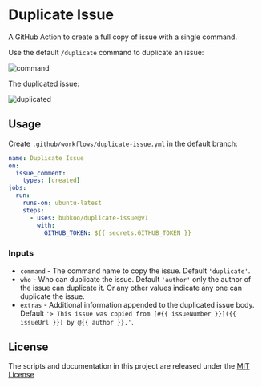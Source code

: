 # Duplicate Issue

A GitHub Action to create a full copy of issue with a single command.

Use the default `/duplicate` command to duplicate an issue:

![command](https://github.com/bubkoo/duplicate-issue/blob/master/screenshots/command.jpg?raw=true)

The duplicated issue:

![duplicated](https://github.com/bubkoo/duplicate-issue/blob/master/screenshots/duplicated.jpg?raw=true)

## Usage

Create `.github/workflows/duplicate-issue.yml` in the default branch:

```yml
name: Duplicate Issue
on:
  issue_comment:
    types: [created]
jobs:
  run:
    runs-on: ubuntu-latest
    steps:
      - uses: bubkoo/duplicate-issue@v1
        with:
          GITHUB_TOKEN: ${{ secrets.GITHUB_TOKEN }}
```

### Inputs

- `command` - The command name to copy the issue. Default `'duplicate'`.
- `who` - Who can duplicate the issue. Default `'author'` only the author of the issue can duplicate it. Or any other values indicate any one can duplicate the issue.
- `extras` - Additional information appended to the duplicated issue body. Default `'> This issue was copied from [#{{ issueNumber }}]({{ issueUrl }}) by @{{ author }}.'`.

## License

The scripts and documentation in this project are released under the [MIT License](LICENSE)
